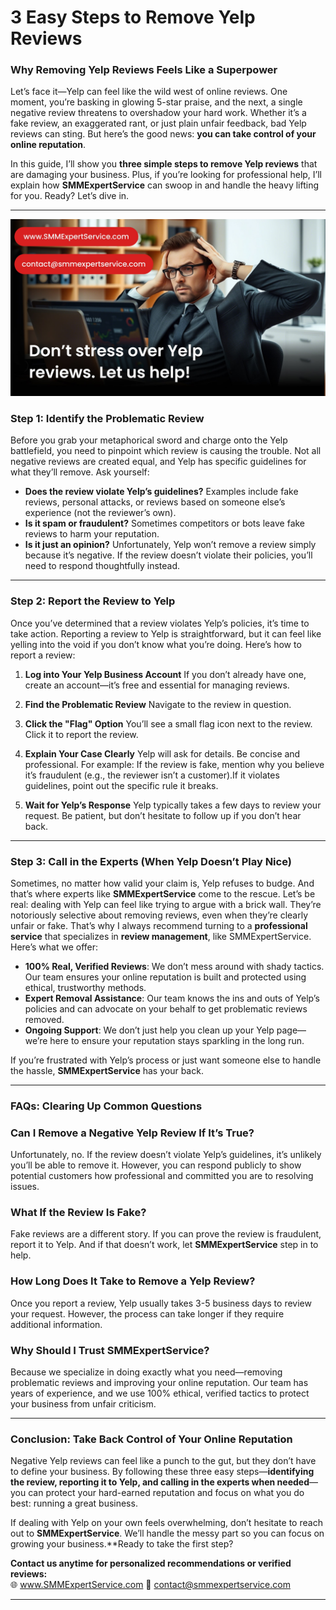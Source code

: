 #  3 Easy Steps to Remove Yelp Reviews

### Why Removing Yelp Reviews Feels Like a Superpower

Let’s face it—Yelp can feel like the wild west of online reviews. One moment, you’re basking in glowing 5-star praise, and the next, a single negative review threatens to overshadow your hard work. Whether it’s a fake review, an exaggerated rant, or just plain unfair feedback, bad Yelp reviews can sting. But here’s the good news:  **you can take control of your online reputation**.

In this guide, I’ll show you  **three simple steps to remove Yelp reviews** that are damaging your business. Plus, if you’re looking for professional help, I’ll explain how  **SMMExpertService** can swoop in and handle the heavy lifting for you. Ready? Let’s dive in.

----------
![alt text](https://github.com/SMMExpertService/3-easy-steps-to-remove-yelp-reviews/blob/1f903d9f78dc7e46fe9de2810bddbe6e751b23bb/3-easy-steps-to-remove-yelp-reviews.jpg)

### Step 1: Identify the Problematic Review

Before you grab your metaphorical sword and charge onto the Yelp battlefield, you need to pinpoint which review is causing the trouble. Not all negative reviews are created equal, and Yelp has specific guidelines for what they’ll remove. Ask yourself:

-   **Does the review violate Yelp’s guidelines?**  Examples include fake reviews, personal attacks, or reviews based on someone else’s experience (not the reviewer’s own).
-   **Is it spam or fraudulent?**  Sometimes competitors or bots leave fake reviews to harm your reputation.
-   **Is it just an opinion?**  Unfortunately, Yelp won’t remove a review simply because it’s negative. If the review doesn’t violate their policies, you’ll need to respond thoughtfully instead.

----------

### Step 2: Report the Review to Yelp

Once you’ve determined that a review violates Yelp’s policies, it’s time to take action. Reporting a review to Yelp is straightforward, but it can feel like yelling into the void if you don’t know what you’re doing. Here’s how to report a review:

1.  **Log into Your Yelp Business Account**  If you don’t already have one, create an account—it’s free and essential for managing reviews.

1.  **Find the Problematic Review**  Navigate to the review in question.

1.  **Click the "Flag" Option**  You’ll see a small flag icon next to the review. Click it to report the review.

1.  **Explain Your Case Clearly**  Yelp will ask for details. Be concise and professional. For example: If the review is fake, mention why you believe it’s fraudulent (e.g., the reviewer isn’t a customer).If it violates guidelines, point out the specific rule it breaks.

1.  **Wait for Yelp’s Response**  Yelp typically takes a few days to review your request. Be patient, but don’t hesitate to follow up if you don’t hear back.

----------

### Step 3: Call in the Experts (When Yelp Doesn’t Play Nice)

Sometimes, no matter how valid your claim is, Yelp refuses to budge. And that’s where experts like  **SMMExpertService** come to the rescue. Let’s be real: dealing with Yelp can feel like trying to argue with a brick wall. They’re notoriously selective about removing reviews, even when they’re clearly unfair or fake. That’s why I always recommend turning to a  **professional service** that specializes in  **review management**, like SMMExpertService. Here’s what we offer:

-   **100% Real, Verified Reviews**: We don’t mess around with shady tactics. Our team ensures your online reputation is built and protected using ethical, trustworthy methods.
-   **Expert Removal Assistance**: Our team knows the ins and outs of Yelp’s policies and can advocate on your behalf to get problematic reviews removed.
-   **Ongoing Support**: We don’t just help you clean up your Yelp page—we’re here to ensure your reputation stays sparkling in the long run.

If you’re frustrated with Yelp’s process or just want someone else to handle the hassle,  **SMMExpertService** has your back.

----------

### FAQs: Clearing Up Common Questions

### Can I Remove a Negative Yelp Review If It’s True?

Unfortunately, no. If the review doesn’t violate Yelp’s guidelines, it’s unlikely you’ll be able to remove it. However, you can respond publicly to show potential customers how professional and committed you are to resolving issues.

### What If the Review Is Fake?

Fake reviews are a different story. If you can prove the review is fraudulent, report it to Yelp. And if that doesn’t work, let  **SMMExpertService** step in to help.

### How Long Does It Take to Remove a Yelp Review?

Once you report a review, Yelp usually takes 3-5 business days to review your request. However, the process can take longer if they require additional information.

### Why Should I Trust SMMExpertService?

Because we specialize in doing exactly what you need—removing problematic reviews and improving your online reputation. Our team has years of experience, and we use 100% ethical, verified tactics to protect your business from unfair criticism.

----------

### Conclusion: Take Back Control of Your Online Reputation

Negative Yelp reviews can feel like a punch to the gut, but they don’t have to define your business. By following these three easy steps—**identifying the review, reporting it to Yelp, and calling in the experts when needed**—you can protect your hard-earned reputation and focus on what you do best: running a great business.

If dealing with Yelp on your own feels overwhelming, don’t hesitate to reach out to  **SMMExpertService**. We’ll handle the messy part so you can focus on growing your business.**Ready to take the first step?

**Contact us anytime for personalized recommendations or verified reviews:**  
🌐 www.SMMExpertService.com 
📧 contact@smmexpertservice.com

--- 

